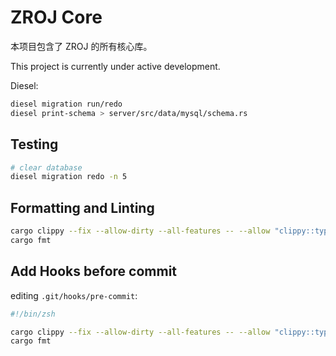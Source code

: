 # ZROJ Core

本项目包含了 ZROJ 的所有核心库。

This project is currently under active development.

Diesel:

```bash
diesel migration run/redo
diesel print-schema > server/src/data/mysql/schema.rs
```

## Testing

```bash
# clear database
diesel migration redo -n 5
```

## Formatting and Linting

```bash
cargo clippy --fix --allow-dirty --all-features -- --allow "clippy::type_complexity"
cargo fmt
```

## Add Hooks before commit

editing `.git/hooks/pre-commit`:

```sh
#!/bin/zsh

cargo clippy --fix --allow-dirty --all-features -- --allow "clippy::type_complexity"
cargo fmt
```